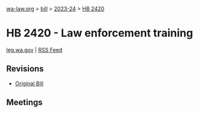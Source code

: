 [wa-law.org](/) > [bill](/bill/) > [2023-24](/bill/2023-24/) > [HB 2420](/bill/2023-24/hb/2420/)

# HB 2420 - Law enforcement training
[leg.wa.gov](https://app.leg.wa.gov/billsummary?BillNumber=2420&Year=2023&Initiative=false) | [RSS Feed](./rss.xml)

## Revisions
* [Original Bill](1/)

## Meetings
